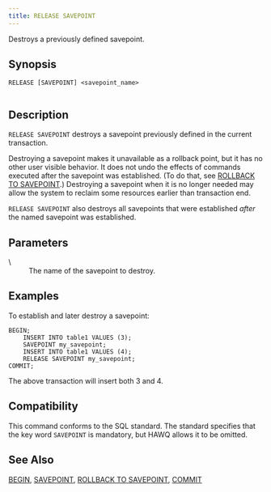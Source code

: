 ```yaml
---
title: RELEASE SAVEPOINT
---
```


<!--
Licensed to the Apache Software Foundation (ASF) under one
or more contributor license agreements.  See the NOTICE file
distributed with this work for additional information
regarding copyright ownership.  The ASF licenses this file
to you under the Apache License, Version 2.0 (the
"License"); you may not use this file except in compliance
with the License.  You may obtain a copy of the License at

  http://www.apache.org/licenses/LICENSE-2.0

Unless required by applicable law or agreed to in writing,
software distributed under the License is distributed on an
"AS IS" BASIS, WITHOUT WARRANTIES OR CONDITIONS OF ANY
KIND, either express or implied.  See the License for the
specific language governing permissions and limitations
under the License.
-->

Destroys a previously defined savepoint.

## Synopsis<a id="topic1__section2"></a>

``` pre
RELEASE [SAVEPOINT] <savepoint_name>
         
```

## Description<a id="topic1__section3"></a>

`RELEASE SAVEPOINT` destroys a savepoint previously defined in the current transaction.

Destroying a savepoint makes it unavailable as a rollback point, but it has no other user visible behavior. It does not undo the effects of commands executed after the savepoint was established. (To do that, see [ROLLBACK TO SAVEPOINT](ROLLBACK-TO-SAVEPOINT/index.html).) Destroying a savepoint when it is no longer needed may allow the system to reclaim some resources earlier than transaction end.

`RELEASE SAVEPOINT` also destroys all savepoints that were established *after* the named savepoint was established.

## Parameters<a id="topic1__section4"></a>

<dt> \<savepoint\_name\>   </dt>
<dd>The name of the savepoint to destroy.</dd>

## Examples<a id="topic1__section5"></a>

To establish and later destroy a savepoint:

``` pre
BEGIN;
    INSERT INTO table1 VALUES (3);
    SAVEPOINT my_savepoint;
    INSERT INTO table1 VALUES (4);
    RELEASE SAVEPOINT my_savepoint;
COMMIT;
```

The above transaction will insert both 3 and 4.

## Compatibility<a id="topic1__section6"></a>

This command conforms to the SQL standard. The standard specifies that the key word `SAVEPOINT` is mandatory, but HAWQ allows it to be omitted.

## See Also<a id="topic1__section7"></a>

[BEGIN](BEGIN.html), [SAVEPOINT](SAVEPOINT.html), [ROLLBACK TO SAVEPOINT](ROLLBACK-TO-SAVEPOINT.html), [COMMIT](COMMIT/index.html)
